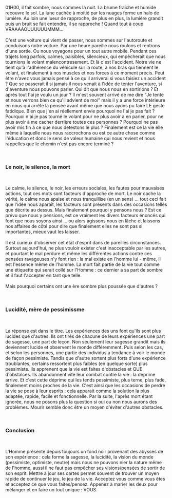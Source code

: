 <p>01H00, il fait sombre, nous sommes la nuit. La brume fraîche et humide recouvre le sol. La lune cachée à moitié par les nuages forme un halo de lumière. Au loin une lueur de rapproche, de plus en plus, la lumière grandit puis un bruit se fait entendre, il se rapproche ! Quand tout à coup VRAAAAOUUUUUUMMM... <br /><br />
C'est une voiture qui vient de passer, nous sommes sur l'autoroute et conduisons notre voiture. Par une heure pareille nous roulons et rentrons d'une sortie. Ou nous voyagons pour un tout autre mobile. Pendant ces trajets long parfois, calmes, paisibles, silencieux, qui empêcherait que nous tournions le volant malencontresement. Et là c'est l'accident. Notre vie ne tient qu'à l'adhérence du véhicule sur la route, à nos bras qui tiennent le volant, et finalement à nos muscles et nos forces à ce moment précis. Peut être n'avez vous jamais pensé à ce qu'il arriverai si vous faisiez un accident ? Que se passerait il si jamais il nous venait à l'idée de tenter l'aventure, si d'aventure nous pouvons parler. Qui dit que nous nous en sortirions ? Et après tout l'ai je voulu un jour ? Il m'est souvent arrivé de me dire <q>Je tente et nous verrons bien ce qu'il advient de moi</q> mais il y a une force intérieure en nous qui arrête la pensée avant même que nous ayons pu faire LE geste fatidique. Bien que j'en ai réellement envie pourquoi ne l'ai je pas fait ? Pourquoi n'ai je pas tourné le volant pour ne plus avoir à en parler, pour ne plus avoir à me cacher derrière toutes ces personnes ? Pourquoi ne pas avoir mis fin à ce que nous detestons le plus ? Finalement est ce la vie elle même à laquelle nous nous raccrochons ou est ce autre chose comme l'éducation et donc le sens de valeur humaine qui nous revient et nous rappelles que le chemin n'est pas encore terminé ?</p><br />
<h3>Le noir, le silence, la mort</h3><br />
<p>Le calme, le silence, le noir, les erreurs sociales, les fautes pour mauvaises actions, tout ces mots sont facteurs d'approche de mort. Le noir cache la vérité, le calme nous apaise et nous tranquillise (en un sens) ... tout ceci fait que l'idée nous aparaît, les facteurs sont présents dans des occasions telles que décrite au dessus. Mais finalement pourquoi y pensons nous ? Est ce prévu que nous y pensions, est ce vraiment les divers facteurs énoncés qui font que nous soyons ainsi ... ou alors agissons nous en lâche et laissons nos affaires de côté pour dire que finalement elles ne sont pas si importantes, mieux vaut les laisser.<br /><br />
Il est curieux d'observer cet état d'esprit dans de pareilles circonstances. Surtout aujourd'hui, ne plus vouloir exister c'est inacceptable par les autres, et pourtant le mal perdure et même les différentes actions contre ces pensées ravageuses n'y font rien : la mal existe en l'homme lui - même, il est l'essence même de l'homme. La mort fait partie de la vie tout comme une étiquette qui serait collé sur l'Homme : ce dernier a sa part de sombre et il faut l'accepter en tant que telle.<br /><br />
Mais pourquoi certains ont une ère sombre plus poussée que d'autres ?</p><br />
<h3>Lucidité, mère de pessimissme</h3><br />
<p>La réponse est dans le titre. Les expériences des uns font qu'ils sont plus lucides que d'autres. Ils ont tirés de chacune de leurs expériences une part de sagesse, une part de leçon. Non seulement leur sagesse grandit mais ils deviennent lucide et observent le monde différemment. Puis selon les cas, et selon les personnes, une partie des individus a tendance à voir le monde de façon pessimiste. Tandis que d'autre sortent plus forts d'une expérience troublantes, certains ressortent plus faibles (en quelque sorte) plus pessimiste. Ils apprenent que la vie est faites d'obstacles et QUE d'obstalces. Ils abandonnent vite leur combat contre la vie : la déprime arrive. Et c'est cette déprime qui les tends pessimiste, plus terne, plus fade, finalement moins proches de la vie. C'est ainsi que les occasions de perdre la vie se pose à leur esprits : cela apparait comme la solution la plus adaptée, rapide, facile et fonctionnelle. Par la suite, l'après mort étant ignorée, nous ne posons plus la question si oui ou non nous aurons des problèmes. Mourir semble donc être un moyen d'éviter d'autres obstacles.</p><br />
<h3>Conclusion</h3><br />
<p>L'Homme présente depuis toujours un fond noir provenant des abysses de son expérience : cela forme la sagesse, la lucidité, la vision du monde (pessimiste, optimiste, neutre) mais nous ne pouvons nier la nature même de l'homme, aussi il ne faut pas empêcher ses visions/pensées de sortir de son esprit. Mettre à jour ses cartes permet souvent de trouver un moyen rapide de continuer le jeu, le jeu de la vie. Acceptez vous comme vous êtes et acceptez ce que vous faites/pensez. Appenez à marier les deux pour mélanger et en faire un tout unique : VOUS.</p><br />
